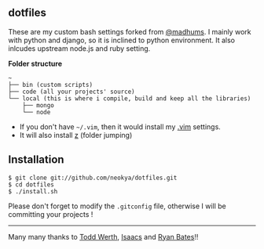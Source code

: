 ## dotfiles
These are my custom bash settings forked from [@madhums](http://github.com/madhums). I mainly work with python and django, so it is inclined to python environment. It also inlcudes upstream node.js and ruby setting.

**Folder structure**
```
~
├── bin (custom scripts)
├── code (all your projects' source)
└── local (this is where i compile, build and keep all the libraries)
    ├── mongo
    └── node
```

* If you don't have `~/.vim`, then it would install my [.vim](http://github.com/madhums/.vim) settings.
* It will also install [z](http://github.com/rupa/z) (folder jumping)

## Installation
    $ git clone git://github.com/neokya/dotfiles.git
    $ cd dotfiles
    $ ./install.sh

Please don't forget to modify the `.gitconfig` file, otherwise I will be committing your projects !

---
Many many thanks to [Todd Werth](https://github.com/twerth/dotfiles "todd's dotfiles"), [Isaacs](https://github.com/isaacs/dotfiles "isaacs's dotfiles") and [Ryan Bates](https://github.com/ryanb/dotfiles "ryan's dotfiles")!!
